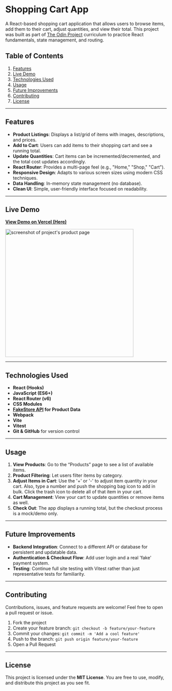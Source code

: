 # Shopping Cart App

A React-based shopping cart application that allows users to browse items, add them to their cart, adjust quantities, and view their total. This project was built as part of [The Odin Project](https://www.theodinproject.com/) curriculum to practice React fundamentals, state management, and routing.

## Table of Contents
1. [Features](#features)
2. [Live Demo](#live-demo)
3. [Technologies Used](#technologies-used)
4. [Usage](#usage)
5. [Future Improvements](#future-improvements)
6. [Contributing](#contributing)
7. [License](#license)

---

## Features

- **Product Listings**: Displays a list/grid of items with images, descriptions, and prices.  
- **Add to Cart**: Users can add items to their shopping cart and see a running total.  
- **Update Quantities**: Cart items can be incremented/decremented, and the total cost updates accordingly.  
- **React Router**: Provides a multi-page feel (e.g., "Home," "Shop," "Cart").  
- **Responsive Design**: Adapts to various screen sizes using modern CSS techniques.  
- **Data Handling**: In-memory state management (no database).  
- **Clean UI**: Simple, user-friendly interface focused on readability.

---

## Live Demo

**[View Demo on Vercel (Here)](https://mock-shopping-cart-eta.vercel.app/products)**

<img alt="screenshot of project's product page" src="https://github.com/user-attachments/assets/ef878645-beb3-476d-a364-3d60ece421b4" width="400">

---

## Technologies Used

- **React (Hooks)**
- **JavaScript (ES6+)**
- **React Router (v6)**
- **CSS Modules**
- **[FakeStore API](https://fakestoreapi.com/) for Product Data**
- **Webpack**
- **Vite**
- **Vitest**
- **Git & GitHub** for version control

---

## Usage

1. **View Products**: Go to the “Products” page to see a list of available items.
2. **Product Filtering**: Let users filter items by category.  
3. **Adjust Items in Cart**: Use the '+' or '-' to adjust item quantity in your cart. Also, type a number and push the shopping bag icon to add in bulk. Click the trash icon to delete all of that item in your cart.
4. **Cart Management**: View your cart to update quantities or remove items as well. 
5. **Check Out**: The app displays a running total, but the checkout process is a mock/demo only.

---

## Future Improvements

- **Backend Integration**: Connect to a different API or database for persistent and updatable data.  
- **Authentication & Checkout Flow**: Add user login and a real 'fake' payment system.  
- **Testing**: Continue full site testing with Vitest rather than just representative tests for familiarity.

---

## Contributing

Contributions, issues, and feature requests are welcome! Feel free to open a pull request or issue.

1. Fork the project
2. Create your feature branch: `git checkout -b feature/your-feature`
3. Commit your changes: `git commit -m 'Add a cool feature'`
4. Push to the branch: `git push origin feature/your-feature`
5. Open a Pull Request

---

## License

This project is licensed under the **MIT License**. You are free to use, modify, and distribute this project as you see fit.
